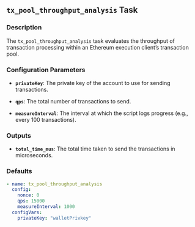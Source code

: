 ## `tx_pool_throughput_analysis` Task

### Description

The `tx_pool_throughput_analysis` task evaluates the throughput of transaction processing within an Ethereum execution client’s transaction pool.

### Configuration Parameters

- **`privateKey`**:
  The private key of the account to use for sending transactions.

- **`qps`**:
  The total number of transactions to send.

- **`measureInterval`**:
  The interval at which the script logs progress (e.g., every 100 transactions).

### Outputs

- **`total_time_mus`**:
  The total time taken to send the transactions in microseconds.

### Defaults

```yaml
- name: tx_pool_throughput_analysis
  config:
    nonce: 0
    qps: 15000
    measureInterval: 1000
  configVars:
    privateKey: "walletPrivkey"
```
